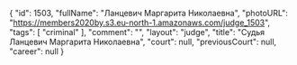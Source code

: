 {
    "id": 1503,
    "fullName": "Ланцевич Маргарита Николаевна",
    "photoURL": "https://members2020by.s3.eu-north-1.amazonaws.com/judge_1503",
    "tags": [
        "criminal"
    ],
    "comment": "",
    "layout": "judge",
    "title": "Судья Ланцевич Маргарита Николаевна",
    "court": null,
    "previousCourt": null,
    "career": null
}
